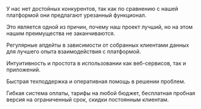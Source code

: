 У нас нет достойных конкурентов, так как по сравнению с нашей платформой они предлагают урезанный функционал.

Это является одной из причин, почему наш проект лучший, но на этом нашим преимущества не заканчиваются.

Регулярные апдейты в зависимости от собранных клиентами данных для лучшего опыта взаимодействия с платформой.

Интуитивность и простота в использовании как веб-сервисов, так и приложений.

Быстрая техподдержка и оперативная помощь в решении проблем.

Гибкая система оплаты, тарифы на любой бюджет, бесплатная пробная версия на ограниченный срок, скидки постоянным клиентам.
                                
